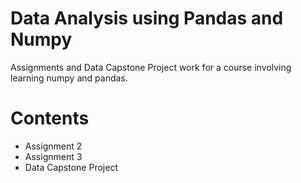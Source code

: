 # Data Analysis using Pandas and Numpy
Assignments and Data Capstone Project work for a course involving learning numpy and pandas.

# Contents

- Assignment 2
- Assignment 3
- Data Capstone Project 
